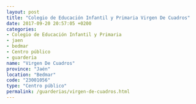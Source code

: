 ```yaml
---
layout: post
title: "Colegio de Educación Infantil y Primaria Virgen De Cuadros"
date: 2017-09-20 20:57:05 +0200
categories:
- Colegio de Educación Infantil y Primaria
- jaen
- bedmar
- Centro público
- guarderia
name: "Virgen De Cuadros"
province: "Jaén"
location: "Bedmar"
code: "23001056"
type: "Centro público"
permalink: /guarderias/virgen-de-cuadros.html
---
```

